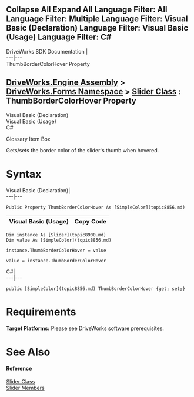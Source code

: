        

 Collapse All Expand All  Language Filter: All  Language Filter: Multiple  Language Filter: Visual Basic (Declaration) Language Filter: Visual Basic (Usage) Language Filter: C#  
---  
DriveWorks SDK Documentation  |   
---|---  
ThumbBorderColorHover Property   
  
[DriveWorks.Engine Assembly](topic2156.md) > [DriveWorks.Forms Namespace](topic7266.md) > [Slider Class](topic8900.md) : ThumbBorderColorHover Property  
---  
  
Visual Basic (Declaration)    
Visual Basic (Usage)    
C# 

Glossary Item Box

Gets/sets the border color of the slider's thumb when hovered. 

# Syntax

Visual Basic (Declaration)|   
---|---  
      
    
    Public Property ThumbBorderColorHover As [SimpleColor](topic8856.md)  
  
Visual Basic (Usage)| Copy Code  
---|---  
      
    
    Dim instance As [Slider](topic8900.md)
    Dim value As [SimpleColor](topic8856.md)
     
    instance.ThumbBorderColorHover = value
     
    value = instance.ThumbBorderColorHover  
  
C#|   
---|---  
      
    
    public [SimpleColor](topic8856.md) ThumbBorderColorHover {get; set;}  
  
# Requirements

**Target Platforms:** Please see DriveWorks software prerequisites.

# See Also

#### Reference

[Slider Class](topic8900.md)   
[Slider Members](topic8901.md)



